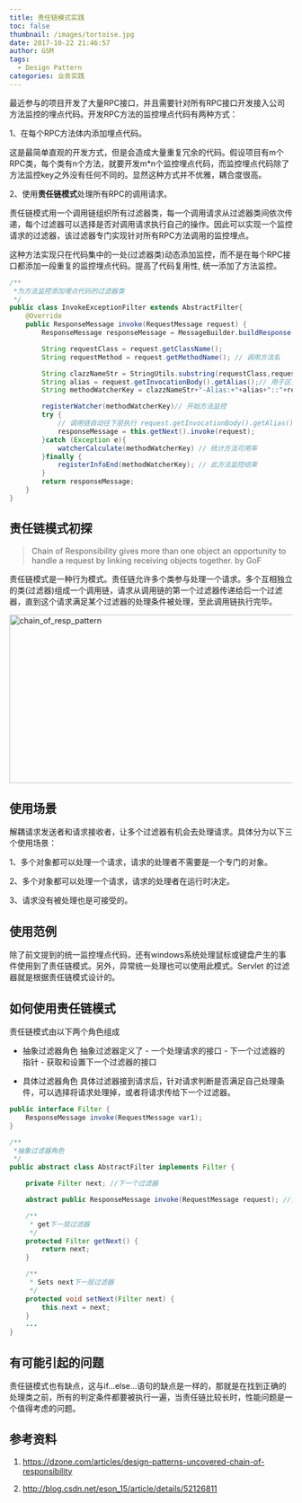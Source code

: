 ```yaml
---
title: 责任链模式实践
toc: false
thumbnail: /images/tortoise.jpg
date: 2017-10-22 21:46:57
author: GSM
tags:
  - Design Pattern
categories: 业务实践
---
```


最近参与的项目开发了大量RPC接口，并且需要针对所有RPC接口开发接入公司方法监控的埋点代码。开发RPC方法的监控埋点代码有两种方式：

1、在每个RPC方法体内添加埋点代码。

这是最简单直观的开发方式，但是会造成大量重复冗余的代码。假设项目有m个RPC类，每个类有n个方法，就要开发m*n个监控埋点代码，而监控埋点代码除了方法监控key之外没有任何不同的。显然这种方式并不优雅，耦合度很高。

2、使用**责任链模式**处理所有RPC的调用请求。

<!-- more -->

责任链模式用一个调用链组织所有过滤器类，每一个调用请求从过滤器类间依次传递，每个过滤器可以选择是否对调用请求执行自己的操作。因此可以实现一个监控请求的过滤器，该过滤器专门实现针对所有RPC方法调用的监控埋点。

这种方法实现只在代码集中的一处(过滤器类)动态添加监控，而不是在每个RPC接口都添加一段重复的监控埋点代码。提高了代码复用性, 统一添加了方法监控。

```java
/**
 *为方法监控添加埋点代码的过滤器类
 */
public class InvokeExceptionFilter extends AbstractFilter{
    @Override
    public ResponseMessage invoke(RequestMessage request) {
        ResponseMessage responseMessage = MessageBuilder.buildResponse(request);

        String requestClass = request.getClassName();
        String requestMethod = request.getMethodName(); // 调用方法名

        String clazzNameStr = StringUtils.substring(requestClass,requestClass.lastIndexOf(".")); //RPC interface名称
        String alias = request.getInvocationBody().getAlias();// 用于区分业务
        String methodWatcherKey = clazzNameStr+"-Alias:+"+alias+"::"+requestMethod;

        registerWatcher(methodWatcherKey)// 开始方法监控
        try {
            // 调用链自动往下层执行 request.getInvocationBody().getAlias()
            responseMessage = this.getNext().invoke(request);
        }catch (Exception e){
            watcherCalculate(methodWatcherKey) // 统计方法可用率
        }finally {
            registerInfoEnd(methodWatcherKey); // 此方法监控结束
        }
        return responseMessage;
    }
}

```
## 责任链模式初探
> Chain of Responsibility gives more than one object an opportunity to handle a request by linking receiving objects together. by GoF

责任链模式是一种行为模式。责任链允许多个类参与处理一个请求。多个互相独立的类(过滤器)组成一个调用链，请求从调用链的第一个过滤器传递给后一个过滤器，直到这个请求满足某个过滤器的处理条件被处理，至此调用链执行完毕。

<img src="http://java.dzone.com/sites/all/files/chain_of_resp_pattern.PNG" alt="chain_of_resp_pattern" title="chain_of_resp_pattern" width="600" height="300" />

## 使用场景
解耦请求发送者和请求接收者，让多个过滤器有机会去处理请求。具体分为以下三个使用场景：

1、多个对象都可以处理一个请求，请求的处理者不需要是一个专门的对象。

2、多个对象都可以处理一个请求，请求的处理者在运行时决定。

3、请求没有被处理也是可接受的。

## 使用范例
除了前文提到的统一监控埋点代码，还有windows系统处理鼠标或键盘产生的事件使用到了责任链模式。另外，异常统一处理也可以使用此模式。Servlet 的过滤器就是根据责任链模式设计的。

## 如何使用责任链模式
责任链模式由以下两个角色组成

- 抽象过滤器角色
    抽象过滤器定义了
        - 一个处理请求的接口
        - 下一个过滤器的指针
        - 获取和设置下一个过滤器的接口

- 具体过滤器角色
    具体过滤器接到请求后，针对请求判断是否满足自己处理条件，可以选择将请求处理掉，或者将请求传给下一个过滤器。
```java
public interface Filter {
    ResponseMessage invoke(RequestMessage var1);
}

/**
 *抽象过滤器角色
 */
public abstract class AbstractFilter implements Filter {

    private Filter next; //下一个过滤器

    abstract public ResponseMessage invoke(RequestMessage request); //调用RPC服务

    /**
     * get下一层过滤器
     */
    protected Filter getNext() {
        return next;
    }

    /**
     * Sets next下一层过滤器
     */
    protected void setNext(Filter next) {
        this.next = next;
    }
    ...
}
```
## 有可能引起的问题
责任链模式也有缺点，这与if…else…语句的缺点是一样的，那就是在找到正确的处理类之前，所有的判定条件都要被执行一遍，当责任链比较长时，性能问题是一个值得考虑的问题。

## 参考资料
1. https://dzone.com/articles/design-patterns-uncovered-chain-of-responsibility

2. http://blog.csdn.net/eson_15/article/details/52126811





